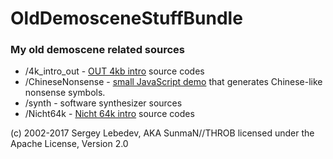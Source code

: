 # OldDemosceneStuffBundle #

### My old demoscene related sources ###

* /4k_intro_out - [OUT 4kb intro](http://www.pouet.net/prod.php?which=7499) source codes
* /ChineseNonsense - [small JavaScript demo](http://www.pouet.net/prod.php?which=7602) that generates Chinese-like nonsense symbols.
* /synth - software synthesizer sources
* /Nicht64k - [Nicht 64k intro](http://www.pouet.net/prod.php?which=3146) source codes

(c) 2002-2017 Sergey Lebedev, AKA SunmaN//THROB
licensed under the Apache License, Version 2.0
